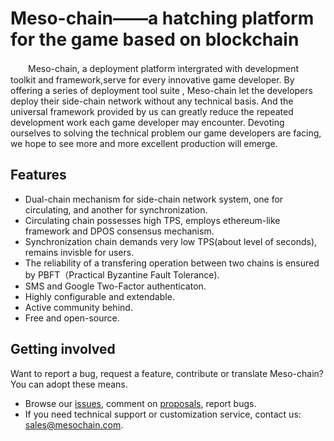 # Meso-chain——a hatching platform for the game based on blockchain    
　　Meso-chain, a deployment platform intergrated with development toolkit and framework,serve for every innovative game developer. By offering a series of deployment tool suite , Meso-chain let the developers deploy their side-chain network without any technical basis. And the universal framework provided by us can greatly reduce the repeated development work each game developer may encounter. Devoting ourselves to solving the technical problem  our game developers are facing, we hope to see more and more excellent production will emerge.  

## Features
* Dual-chain mechanism for side-chain network system, one for circulating, and another for synchronization.
* Circulating chain possesses high TPS, employs ethereum-like framework and DPOS consensus mechanism.
* Synchronization chain demands very low TPS(about level of seconds), remains invisble for users.
* The reliability of a transfering operation between two chains is ensured by PBFT（Practical Byzantine Fault Tolerance).
* SMS and Google Two-Factor authenticaton.
* Highly configurable and extendable.
* Active community behind.
* Free and open-source.

## Getting involved
Want to report a bug, request a feature, contribute or translate Meso-chain? You can adopt these means.
* Browse our [issues](https://github.com/DOGiforthegame/Meso-chain/issues), comment on [proposals](https://github.com/DOGiforthegame/Meso-chain/pulls), report bugs.
* If you need technical support or customization service, contact us: sales@mesochain.com.
